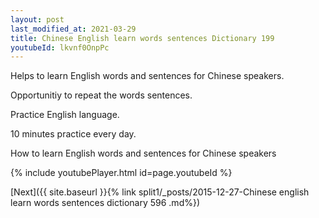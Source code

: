```yaml
---
layout: post
last_modified_at: 2021-03-29
title: Chinese English learn words sentences Dictionary 199 
youtubeId: lkvnf0OnpPc
---
```

 
 
Helps to learn English words and sentences for Chinese speakers.

Opportunitiy to repeat the words sentences. 

Practice English language. 
 
10 minutes practice every day. 
 
How to learn English words and sentences for Chinese speakers 
 
{% include youtubePlayer.html id=page.youtubeId %}
 
 
[Next]({{ site.baseurl }}{% link  split1/_posts/2015-12-27-Chinese english learn words sentences dictionary 596 .md%})
 
